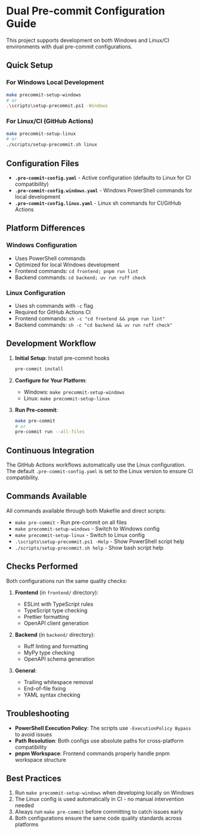 # Dual Pre-commit Configuration Guide

This project supports development on both Windows and Linux/CI environments with dual pre-commit configurations.

## Quick Setup

### For Windows Local Development
```bash
make precommit-setup-windows
# or
.\scripts\setup-precommit.ps1 -Windows
```

### For Linux/CI (GitHub Actions)
```bash
make precommit-setup-linux
# or
./scripts/setup-precommit.sh linux
```

## Configuration Files

- **`.pre-commit-config.yaml`** - Active configuration (defaults to Linux for CI compatibility)
- **`.pre-commit-config.windows.yaml`** - Windows PowerShell commands for local development
- **`.pre-commit-config.linux.yaml`** - Linux sh commands for CI/GitHub Actions

## Platform Differences

### Windows Configuration
- Uses PowerShell commands
- Optimized for local Windows development
- Frontend commands: `cd frontend; pnpm run lint`
- Backend commands: `cd backend; uv run ruff check`

### Linux Configuration  
- Uses sh commands with `-c` flag
- Required for GitHub Actions CI
- Frontend commands: `sh -c "cd frontend && pnpm run lint"`
- Backend commands: `sh -c "cd backend && uv run ruff check"`

## Development Workflow

1. **Initial Setup**: Install pre-commit hooks
   ```bash
   pre-commit install
   ```

2. **Configure for Your Platform**:
   - Windows: `make precommit-setup-windows`
   - Linux: `make precommit-setup-linux`

3. **Run Pre-commit**:
   ```bash
   make pre-commit
   # or
   pre-commit run --all-files
   ```

## Continuous Integration

The GitHub Actions workflows automatically use the Linux configuration. The default `.pre-commit-config.yaml` is set to the Linux version to ensure CI compatibility.

## Commands Available

All commands available through both Makefile and direct scripts:

- `make pre-commit` - Run pre-commit on all files
- `make precommit-setup-windows` - Switch to Windows config  
- `make precommit-setup-linux` - Switch to Linux config
- `.\scripts\setup-precommit.ps1 -Help` - Show PowerShell script help
- `./scripts/setup-precommit.sh help` - Show bash script help

## Checks Performed

Both configurations run the same quality checks:

1. **Frontend** (in `frontend/` directory):
   - ESLint with TypeScript rules
   - TypeScript type checking
   - Prettier formatting
   - OpenAPI client generation

2. **Backend** (in `backend/` directory):  
   - Ruff linting and formatting
   - MyPy type checking
   - OpenAPI schema generation

3. **General**:
   - Trailing whitespace removal
   - End-of-file fixing
   - YAML syntax checking

## Troubleshooting

- **PowerShell Execution Policy**: The scripts use `-ExecutionPolicy Bypass` to avoid issues
- **Path Resolution**: Both configs use absolute paths for cross-platform compatibility
- **pnpm Workspace**: Frontend commands properly handle pnpm workspace structure

## Best Practices

1. Run `make precommit-setup-windows` when developing locally on Windows
2. The Linux config is used automatically in CI - no manual intervention needed
3. Always run `make pre-commit` before committing to catch issues early
4. Both configurations ensure the same code quality standards across platforms
